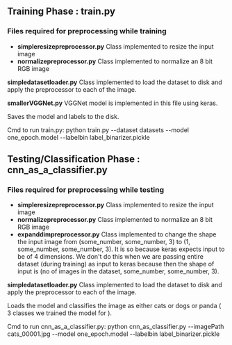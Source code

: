 <h2> Training Phase : train.py</h2>

<h3> Files required for preprocessing while training </h3>

<ul> 
<li><b>simpleresizepreprocessor.py</b>
Class implemented to resize the input image
</li>
<li><b>normalizepreprocessor.py</b>
Class implemented to normalize an 8 bit RGB image
</li>
</ul>

<b>simpledatasetloader.py</b>
Class implemented to load the dataset to disk and apply the preprocessor to each of the image.

<b>smallerVGGNet.py</b>
VGGNet model is implemented in this file using keras.

Saves the model and labels to the disk.

Cmd to run train.py:
python train.py --dataset datasets --model one_epoch.model --labelbin label_binarizer.pickle

<h2> Testing/Classification Phase : cnn_as_a_classifier.py </h2>

<h3> Files required for preprocessing while testing </h3>

<ul> 
<li><b>simpleresizepreprocessor.py</b>
Class implemented to resize the input image
</li>
<li><b>normalizepreprocessor.py</b>
Class implemented to normalize an 8 bit RGB image
</li>
<li><b>expanddimpreprocessor.py</b>
Class implemented to change the shape the input image from (some_number, some_number, 3) to (1, some_number, some_number, 3).
It is so because keras expects input to be of 4 dimensions. We don't do this when we are passing entire dataset (during training) as input to keras because then the shape of input is (no of images in the dataset, some_number, some_number, 3). 
</li>
</ul>

<b>simpledatasetloader.py</b>
Class implemented to load the dataset to disk and apply the preprocessor to each of the image.

Loads the model and classifies the image as either cats or dogs or panda ( 3 classes we trained the model for ).

Cmd to run cnn_as_a_classifier.py:
python cnn_as_classifier.py --imagePath cats_00001.jpg --model one_epoch.model --labelbin label_binarizer.pickle


